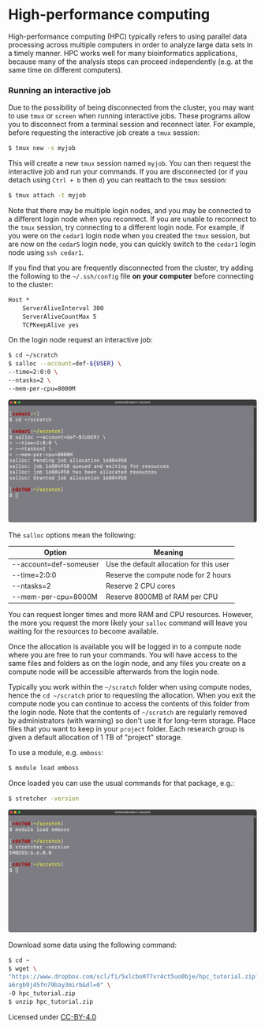 # High-performance computing

High-performance computing (HPC) typically refers to using parallel data processing across multiple computers in order to analyze large data sets in a timely manner. HPC works well for many bioinformatics applications, because many of the analysis steps can proceed independently (e.g. at the same time on different computers).

### Running an interactive job

Due to the possibility of being disconnected from the cluster, you may want to use `tmux` or `screen` when running interactive jobs. These programs allow you to disconnect from a terminal session and reconnect later. For example, before requesting the interactive job create a `tmux` session:

```bash
$ tmux new -s myjob
```

This will create a new `tmux` session named `myjob`. You can then request the interactive job and run your commands. If you are disconnected (or if you detach using `Ctrl + b` then `d`) you can reattach to the `tmux` session:

```bash
$ tmux attach -t myjob
```

Note that there may be multiple login nodes, and you may be connected to a different login node when you reconnect. If you are unable to reconnect to the `tmux` session, try connecting to a different login node. For example, if you were on the `cedar1` login node when you created the `tmux` session, but are now on the `cedar5` login node, you can quickly switch to the `cedar1` login node using `ssh cedar1`.

If you find that you are frequently disconnected from the cluster, try adding the following to the `~/.ssh/config` file **on your computer** before connecting to the cluster:

```texinfo
Host *
    ServerAliveInterval 300
    ServerAliveCountMax 5
    TCPKeepAlive yes
```

On the login node request an interactive job:

```bash
$ cd ~/scratch
$ salloc --account=def-${USER} \
--time=2:0:0 \
--ntasks=2 \
--mem-per-cpu=8000M
```

![Requesting an interactive job](includes/f1e14fc4bb9cb70f88743f7405bb8115.png)

The `salloc` options mean the following:

| Option                 | Meaning                                  |
| ---------------------- | ---------------------------------------- |
| --account=def-someuser | Use the default allocation for this user |
| --time=2:0:0           | Reserve the compute node for 2 hours     |
| --ntasks=2             | Reserve 2 CPU cores                      |
| --mem-per-cpu=8000M    | Reserve 8000MB of RAM per CPU            |

You can request longer times and more RAM and CPU resources. However, the more you request the more likely your `salloc` command will leave you waiting for the resources to become available.

Once the allocation is available you will be logged in to a compute node where you are free to run your commands. You will have access to the same files and folders as on the login node, and any files you create on a compute node will be accessible afterwards from the login node.

Typically you work within the `~/scratch` folder when using compute nodes, hence the `cd ~/scratch` prior to requesting the allocation. When you exit the compute node you can continue to access the contents of this folder from the login node. Note that the contents of `~/scratch` are regularly removed by administrators (with warning) so don't use it for long-term storage. Place files that you want to keep in your `project` folder. Each research group is given a default allocation of 1 TB of "project" storage.

To use a module, e.g. `emboss`:

```bash
$ module load emboss
```

Once loaded you can use the usual commands for that package, e.g.:

```bash
$ stretcher -version
```

![Loading a module](includes/8b34ca6395ccb10c357c9f19a159fbaa.png)

Download some data using the following command:

```bash
$ cd ~
$ wget \
"https://www.dropbox.com/scl/fi/5xlcbo077xr4ct5uo0bje/hpc_tutorial.zip?rlkey=graq\
a6rgb9j45fn79bay3mirb&dl=0" \
-O hpc_tutorial.zip
$ unzip hpc_tutorial.zip
```

Licensed under [CC-BY-4.0](https://creativecommons.org/licenses/by/4.0/)
